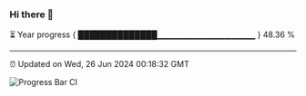 ### Hi there 👋

⏳ Year progress { ██████████████▁▁▁▁▁▁▁▁▁▁▁▁▁▁▁▁ } 48.36 %

---

⏰ Updated on Wed, 26 Jun 2024 00:18:32 GMT

![Progress Bar CI](https://github.com/liununu/liununu/workflows/Progress%20Bar%20CI/badge.svg)
